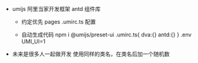 - umijs 阿里当家开发框架
    antd 组件库

    - 约定优先
        pages
        .umirc.ts 配置

    - 自动生成代码
        npm i @umijs/preset-ui
        .umirc.ts{
            dva:{}
            antd:{}
        }
        .env
        UMI_UI=1

- 未来是很多人一起做开发
    使用同样的类名，在类名后加一个随机数